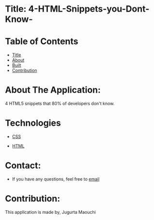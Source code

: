 # Title: 4-HTML-Snippets-you-Dont-Know-

# Table of  Contents

* [Title](#title)
* [About](#about)
* [Built](#Technology)
* [Contribution](#header.contribution)


# About The Application:
4 HTML5 snippets that 80% of developers don't know.


# Technologies


* [CSS](https;//css.com/)


* [HTML](https;//HTML.com/)



# Contact: 
* If you have any questions, feel free to [email](mailto:djigo.maouchi@yahoo.com)


# Contribution:
  This application is made by, Jugurta Maouchi
